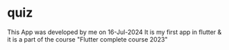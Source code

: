 # quiz

This App was developed by me on 16-Jul-2024
It is my first app in flutter & it is a part of the course "Flutter complete course 2023"
